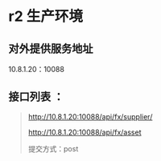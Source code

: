 # r2 生产环境
## 对外提供服务地址
10.8.1.20：10088

## 接口列表 ：
>http://10.8.1.20:10088/api/fx/supplier/
>
>http://10.8.1.20:10088/api/fx/asset
>
>提交方式：post





